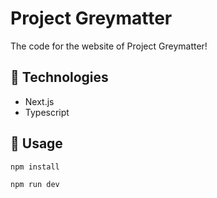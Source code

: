 # Project Greymatter
The code for the website of Project Greymatter!

## 🤖 Technologies
- Next.js
- Typescript

## 🔨 Usage
```bash
npm install
```

```bash
npm run dev
```
